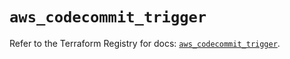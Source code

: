 # `aws_codecommit_trigger`

Refer to the Terraform Registry for docs: [`aws_codecommit_trigger`](https://registry.terraform.io/providers/hashicorp/aws/5.94.1/docs/resources/codecommit_trigger).
